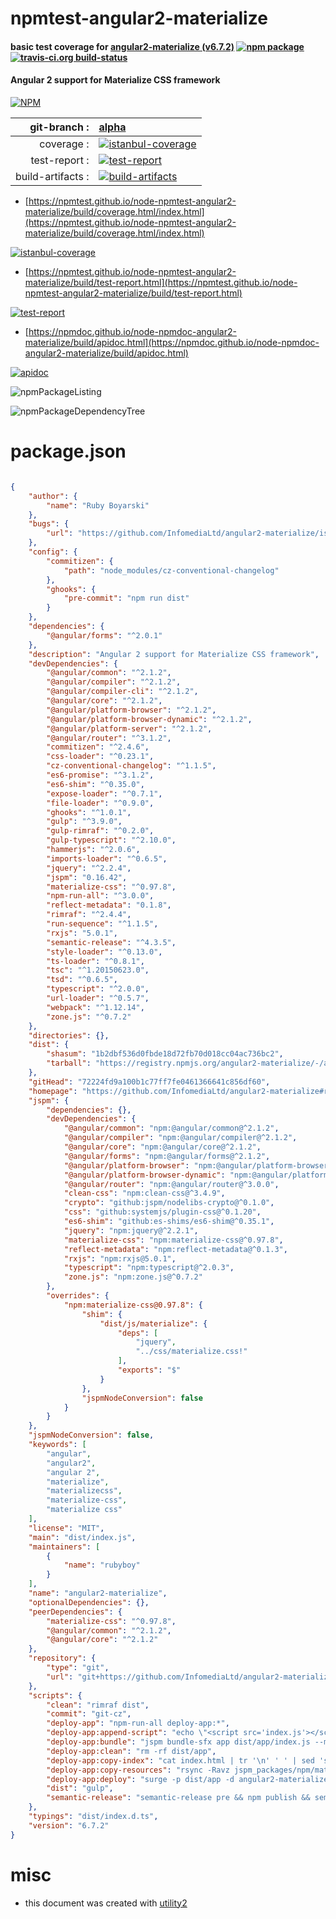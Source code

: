 # npmtest-angular2-materialize

#### basic test coverage for  [angular2-materialize (v6.7.2)](https://github.com/InfomediaLtd/angular2-materialize#readme)  [![npm package](https://img.shields.io/npm/v/npmtest-angular2-materialize.svg?style=flat-square)](https://www.npmjs.org/package/npmtest-angular2-materialize) [![travis-ci.org build-status](https://api.travis-ci.org/npmtest/node-npmtest-angular2-materialize.svg)](https://travis-ci.org/npmtest/node-npmtest-angular2-materialize)

#### Angular 2 support for Materialize CSS framework

[![NPM](https://nodei.co/npm/angular2-materialize.png?downloads=true&downloadRank=true&stars=true)](https://www.npmjs.com/package/angular2-materialize)

| git-branch : | [alpha](https://github.com/npmtest/node-npmtest-angular2-materialize/tree/alpha)|
|--:|:--|
| coverage : | [![istanbul-coverage](https://npmtest.github.io/node-npmtest-angular2-materialize/build/coverage.badge.svg)](https://npmtest.github.io/node-npmtest-angular2-materialize/build/coverage.html/index.html)|
| test-report : | [![test-report](https://npmtest.github.io/node-npmtest-angular2-materialize/build/test-report.badge.svg)](https://npmtest.github.io/node-npmtest-angular2-materialize/build/test-report.html)|
| build-artifacts : | [![build-artifacts](https://npmtest.github.io/node-npmtest-angular2-materialize/glyphicons_144_folder_open.png)](https://github.com/npmtest/node-npmtest-angular2-materialize/tree/gh-pages/build)|

- [https://npmtest.github.io/node-npmtest-angular2-materialize/build/coverage.html/index.html](https://npmtest.github.io/node-npmtest-angular2-materialize/build/coverage.html/index.html)

[![istanbul-coverage](https://npmtest.github.io/node-npmtest-angular2-materialize/build/screenCapture.buildCi.browser.%252Ftmp%252Fbuild%252Fcoverage.lib.html.png)](https://npmtest.github.io/node-npmtest-angular2-materialize/build/coverage.html/index.html)

- [https://npmtest.github.io/node-npmtest-angular2-materialize/build/test-report.html](https://npmtest.github.io/node-npmtest-angular2-materialize/build/test-report.html)

[![test-report](https://npmtest.github.io/node-npmtest-angular2-materialize/build/screenCapture.buildCi.browser.%252Ftmp%252Fbuild%252Ftest-report.html.png)](https://npmtest.github.io/node-npmtest-angular2-materialize/build/test-report.html)

- [https://npmdoc.github.io/node-npmdoc-angular2-materialize/build/apidoc.html](https://npmdoc.github.io/node-npmdoc-angular2-materialize/build/apidoc.html)

[![apidoc](https://npmdoc.github.io/node-npmdoc-angular2-materialize/build/screenCapture.buildCi.browser.%252Ftmp%252Fbuild%252Fapidoc.html.png)](https://npmdoc.github.io/node-npmdoc-angular2-materialize/build/apidoc.html)

![npmPackageListing](https://npmtest.github.io/node-npmtest-angular2-materialize/build/screenCapture.npmPackageListing.svg)

![npmPackageDependencyTree](https://npmtest.github.io/node-npmtest-angular2-materialize/build/screenCapture.npmPackageDependencyTree.svg)



# package.json

```json

{
    "author": {
        "name": "Ruby Boyarski"
    },
    "bugs": {
        "url": "https://github.com/InfomediaLtd/angular2-materialize/issues"
    },
    "config": {
        "commitizen": {
            "path": "node_modules/cz-conventional-changelog"
        },
        "ghooks": {
            "pre-commit": "npm run dist"
        }
    },
    "dependencies": {
        "@angular/forms": "^2.0.1"
    },
    "description": "Angular 2 support for Materialize CSS framework",
    "devDependencies": {
        "@angular/common": "^2.1.2",
        "@angular/compiler": "^2.1.2",
        "@angular/compiler-cli": "^2.1.2",
        "@angular/core": "^2.1.2",
        "@angular/platform-browser": "^2.1.2",
        "@angular/platform-browser-dynamic": "^2.1.2",
        "@angular/platform-server": "^2.1.2",
        "@angular/router": "^3.1.2",
        "commitizen": "^2.4.6",
        "css-loader": "^0.23.1",
        "cz-conventional-changelog": "^1.1.5",
        "es6-promise": "^3.1.2",
        "es6-shim": "^0.35.0",
        "expose-loader": "^0.7.1",
        "file-loader": "^0.9.0",
        "ghooks": "^1.0.1",
        "gulp": "^3.9.0",
        "gulp-rimraf": "^0.2.0",
        "gulp-typescript": "^2.10.0",
        "hammerjs": "^2.0.6",
        "imports-loader": "^0.6.5",
        "jquery": "^2.2.4",
        "jspm": "0.16.42",
        "materialize-css": "^0.97.8",
        "npm-run-all": "^3.0.0",
        "reflect-metadata": "0.1.8",
        "rimraf": "^2.4.4",
        "run-sequence": "^1.1.5",
        "rxjs": "5.0.1",
        "semantic-release": "^4.3.5",
        "style-loader": "^0.13.0",
        "ts-loader": "^0.8.1",
        "tsc": "^1.20150623.0",
        "tsd": "^0.6.5",
        "typescript": "^2.0.0",
        "url-loader": "^0.5.7",
        "webpack": "^1.12.14",
        "zone.js": "^0.7.2"
    },
    "directories": {},
    "dist": {
        "shasum": "1b2dbf536d0fbde18d72fb70d018cc04ac736bc2",
        "tarball": "https://registry.npmjs.org/angular2-materialize/-/angular2-materialize-6.7.2.tgz"
    },
    "gitHead": "72224fd9a100b1c77ff7fe0461366641c856df60",
    "homepage": "https://github.com/InfomediaLtd/angular2-materialize#readme",
    "jspm": {
        "dependencies": {},
        "devDependencies": {
            "@angular/common": "npm:@angular/common@^2.1.2",
            "@angular/compiler": "npm:@angular/compiler@^2.1.2",
            "@angular/core": "npm:@angular/core@^2.1.2",
            "@angular/forms": "npm:@angular/forms@^2.1.2",
            "@angular/platform-browser": "npm:@angular/platform-browser@^2.1.2",
            "@angular/platform-browser-dynamic": "npm:@angular/platform-browser-dynamic@^2.1.2",
            "@angular/router": "npm:@angular/router@^3.0.0",
            "clean-css": "npm:clean-css@^3.4.9",
            "crypto": "github:jspm/nodelibs-crypto@^0.1.0",
            "css": "github:systemjs/plugin-css@^0.1.20",
            "es6-shim": "github:es-shims/es6-shim@^0.35.1",
            "jquery": "npm:jquery@^2.2.1",
            "materialize-css": "npm:materialize-css@^0.97.8",
            "reflect-metadata": "npm:reflect-metadata@^0.1.3",
            "rxjs": "npm:rxjs@5.0.1",
            "typescript": "npm:typescript@^2.0.3",
            "zone.js": "npm:zone.js@^0.7.2"
        },
        "overrides": {
            "npm:materialize-css@0.97.8": {
                "shim": {
                    "dist/js/materialize": {
                        "deps": [
                            "jquery",
                            "../css/materialize.css!"
                        ],
                        "exports": "$"
                    }
                },
                "jspmNodeConversion": false
            }
        }
    },
    "jspmNodeConversion": false,
    "keywords": [
        "angular",
        "angular2",
        "angular 2",
        "materialize",
        "materializecss",
        "materialize-css",
        "materialize css"
    ],
    "license": "MIT",
    "main": "dist/index.js",
    "maintainers": [
        {
            "name": "rubyboy"
        }
    ],
    "name": "angular2-materialize",
    "optionalDependencies": {},
    "peerDependencies": {
        "materialize-css": "^0.97.8",
        "@angular/common": "^2.1.2",
        "@angular/core": "^2.1.2"
    },
    "repository": {
        "type": "git",
        "url": "git+https://github.com/InfomediaLtd/angular2-materialize.git"
    },
    "scripts": {
        "clean": "rimraf dist",
        "commit": "git-cz",
        "deploy-app": "npm-run-all deploy-app:*",
        "deploy-app:append-script": "echo \"<script src='index.js'></script>\" >> dist/app/index.html",
        "deploy-app:bundle": "jspm bundle-sfx app dist/app/index.js --minify",
        "deploy-app:clean": "rm -rf dist/app",
        "deploy-app:copy-index": "cat index.html | tr '\n' ' ' | sed 's/<script.*<\\/script>//g' > dist/app/index.html",
        "deploy-app:copy-resources": "rsync -Ravz jspm_packages/npm/materialize-css@*/dist/fonts/ dist/app",
        "deploy-app:deploy": "surge -p dist/app -d angular2-materialize.surge.sh",
        "dist": "gulp",
        "semantic-release": "semantic-release pre && npm publish && semantic-release post"
    },
    "typings": "dist/index.d.ts",
    "version": "6.7.2"
}
```



# misc
- this document was created with [utility2](https://github.com/kaizhu256/node-utility2)
